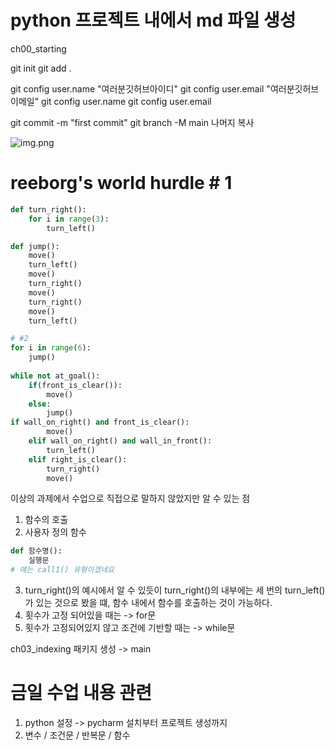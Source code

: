# python 프로젝트 내에서 md 파일 생성

ch00_starting

git init
git add .

git config user.name "여러분깃허브아이디"
git config user.email "여러분깃허브이메일"
git config user.name
git config user.email

git commit -m "first commit"
git branch -M main
나머지 복사

![img.png](cuLBJ.webp)

# reeborg's world hurdle # 1
```python
def turn_right():
    for i in range(3):
        turn_left()

def jump():
    move()
    turn_left()
    move()
    turn_right()
    move()
    turn_right()
    move()
    turn_left()

# #2
for i in range(6):
    jump()
    
while not at_goal():
    if(front_is_clear()):
        move()
    else:
        jump()
if wall_on_right() and front_is_clear():
        move()
    elif wall_on_right() and wall_in_front():
        turn_left()
    elif right_is_clear():
        turn_right()
        move()
```   


이상의 과제에서 수업으로 직접으로 말하지 않았지만 알 수 있는 점
1. 함수의 호출
2. 사용자 정의 함수
```python
def 함수명():
    실행문
# 얘는 call1() 유형이겠네요
```
3. turn_right()의 예시에서 알 수 있듯이
    turn_right()의 내부에는 세 번의 turn_left()가 있는 것으로 봤을 떄, 함수 내에서 함수를
    호출하는 것이 가능하다.
4. 횟수가 고정 되어있을 때는 -> for문
5. 횟수가 고정되어있지 않고 조건에 기반할 때는 -> while문

ch03_indexing 패키지 생성 -> main

# 금일 수업 내용 관련
1. python 설정 -> pycharm 설치부터 프로젝트 생성까지
2. 변수 / 조건문 / 반복문 / 함수